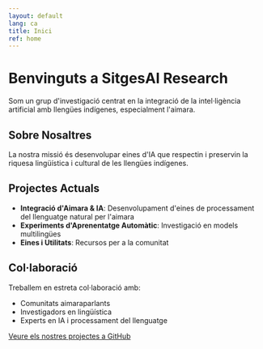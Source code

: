```yaml
---
layout: default
lang: ca
title: Inici
ref: home
---
```


# Benvinguts a SitgesAI Research

Som un grup d'investigació centrat en la integració de la intel·ligència artificial amb llengües indígenes, especialment l'aimara.

## Sobre Nosaltres

La nostra missió és desenvolupar eines d'IA que respectin i preservin la riquesa lingüística i cultural de les llengües indígenes.

## Projectes Actuals

- **Integració d'Aimara & IA**: Desenvolupament d'eines de processament del llenguatge natural per l'aimara
- **Experiments d'Aprenentatge Automàtic**: Investigació en models multilingües
- **Eines i Utilitats**: Recursos per a la comunitat

## Col·laboració

Treballem en estreta col·laboració amb:
- Comunitats aimaraparlants
- Investigadors en lingüística
- Experts en IA i processament del llenguatge

[Veure els nostres projectes a GitHub](https://github.com/SitgesAI/julius-chat-system)